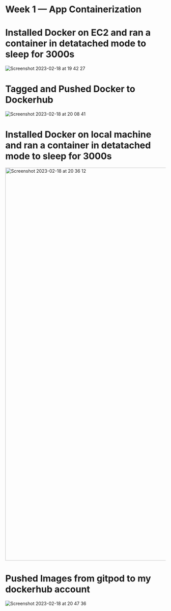 # Week 1 — App Containerization

# Installed Docker on EC2 and ran a container in detatached mode to sleep for 3000s
![Screenshot 2023-02-18 at 19 42 27](https://user-images.githubusercontent.com/124910763/219899170-3a3cbdc4-ed8f-4a6e-9633-ba317b46a30c.png)


# Tagged and Pushed Docker to Dockerhub
![Screenshot 2023-02-18 at 20 08 41](https://user-images.githubusercontent.com/124910763/219897525-ea72ee38-db7c-4160-ab85-9e139f9c5eed.png)


# Installed Docker on local machine and ran a container in detatached mode to sleep for 3000s
<img width="1234" alt="Screenshot 2023-02-18 at 20 36 12" src="https://user-images.githubusercontent.com/124910763/219897708-38734d44-1ad0-4117-8a56-1645f54f99c0.png">

# Pushed Images from gitpod to my dockerhub account
![Screenshot 2023-02-18 at 20 47 36](https://user-images.githubusercontent.com/124910763/219898867-903d5051-1a21-426f-882f-f6359d7c2879.png)
